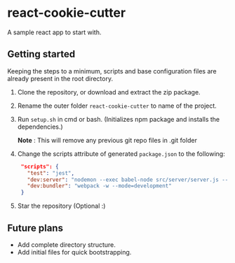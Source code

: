 # react-cookie-cutter

A sample react app to start with.

## Getting started

Keeping the steps to a minimum, scripts and base configuration files are already present in the root directory.

1. Clone the repository, or download and extract the zip package.
2. Rename the outer folder `react-cookie-cutter` to name of the project.
3. Run `setup.sh` in cmd or bash. (Initializes npm package and installs the dependencies.)

   **Note** : This will remove any previous git repo files in .git folder

4. Change the scripts attribute of generated `package.json` to the following:

   ``` JSON
    "scripts": {
      "test": "jest",
      "dev:server": "nodemon --exec babel-node src/server/server.js --ignore dist/",
      "dev:bundler": "webpack -w --mode=development"
    }
   ```

5. Star the repository (Optional :)

## Future plans

- Add complete directory structure.
- Add initial files for quick bootstrapping.
